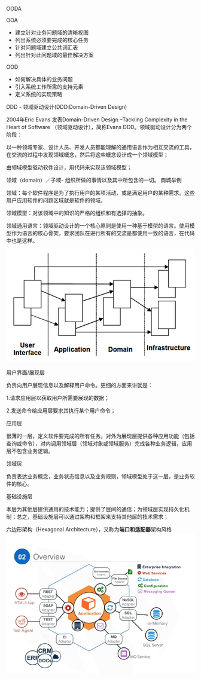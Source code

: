 OODA

OOA

* 建立针对业务问题域的清晰视图
* 列出系统必须要完成的核心任务
* 针对问题域建立公共词汇表
* 列出针对此问题域的最佳解决方案

OOD

* 如何解决具体的业务问题
* 引入系统工作所需的支持元素
* 定义系统的实现策略

DDD - 领域驱动设计\(DDD:Domain-Driven Design\)

2004年Eric Evans 发表Domain-Driven Design –Tackling Complexity in the Heart of Software （领域驱动设计），简称Evans DDD。领域驱动设计分为两个阶段：

以一种领域专家、设计人员、开发人员都能理解的通用语言作为相互交流的工具，在交流的过程中发现领域概念，然后将这些概念设计成一个领域模型；

由领域模型驱动软件设计，用代码来实现该领域模型；

领域（domain）／子域- 组织所做的事情以及其中所包含的一切。 商城举例

领域：每个软件程序是为了执行用户的某项活动，或是满足用户的某种需求。这些用户应用软件的问题区域就是软件的领域。

领域模型：对该领域中的知识的严格的组织和有选择的抽象。

领域通用语言：领域驱动设计的一个核心原则是使用一种基于模型的语言。使用模型作为语言的核心骨架，要求团队在进行所有的交流是都使用一致的语言，在代码中也是这样。



![](/assets/ddd.png)

用户界面/展现层

负责向用户展现信息以及解释用户命令。更细的方面来讲就是：

1.请求应用层以获取用户所需要展现的数据；

2.发送命令给应用层要求其执行某个用户命令；

应用层

很薄的一层，定义软件要完成的所有任务。对外为展现层提供各种应用功能（包括查询或命令），对内调用领域层（领域对象或领域服务）完成各种业务逻辑，应用层不包含业务逻辑。

领域层

负责表达业务概念，业务状态信息以及业务规则，领域模型处于这一层，是业务软件的核心。

基础设施层

本层为其他层提供通用的技术能力；提供了层间的通信；为领域层实现持久化机制；总之，基础设施层可以通过架构和框架来支持其他层的技术需求；



六边形架构（Hexagonal Architecture），又称为**端口和适配器**架构风格![](/assets/hexagonal-architecture.png)

